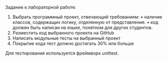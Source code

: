 Задание к лабораторной работе:
1. Выбрать программный проект, отвечающий требованиям:
• наличие классов, содержащих логику, отделенную от представления.
• код должен быть написан на языке, понятном для других студентов.
2. Разместить код выбранного проекта на GitHub
3. Написать модульные тесты на выбранный проект
4. Покрытие кода тест должно достигать 30% или больше


Для тестирования используется фреймворк unittest.
